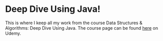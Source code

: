 # Deep Dive Using Java!

This is where I keep all my work from the course Data Structures & Algorithms: Deep Dive Using Java. The course page can be found [here](https://www.udemy.com/course/data-structures-and-algorithms-deep-dive-using-java/) on Udemy.
